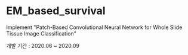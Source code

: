 # EM_based_survival
Implement "Patch-Based Convolutional Neural Network for Whole Slide Tissue Image Classification"

개발 기간 : 2020.06 ~ 2020.09
